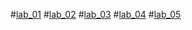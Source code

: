 #[lab_01](https://github.com/Nikhilyamsani/aiml/blob/main/AIML_assignment_1.ipynb)
#[lab_02](https://github.com/Nikhilyamsani/aiml/blob/main/AIML_Assignment_2.ipynb)
#[lab_03](https://github.com/Nikhilyamsani/aiml/blob/main/AIML_Assignment_3.ipynb)
#[lab_04](https://github.com/Nikhilyamsani/aiml/blob/main/AIML_assignment_4.ipynb)
#[lab_05](https://github.com/Nikhilyamsani/aiml/blob/main/AIML_Assignment_5.ipynb)
